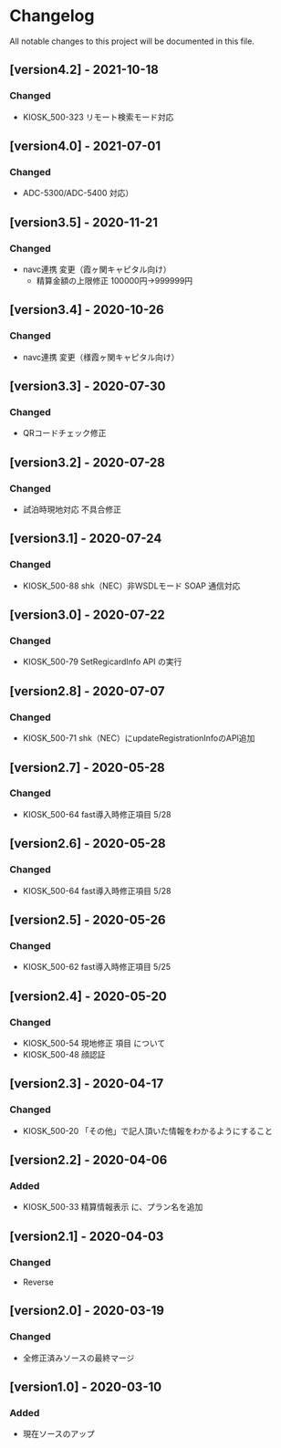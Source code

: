 # Changelog
All notable changes to this project will be documented in this file.


## [version4.2] - 2021-10-18
### Changed
- KIOSK_500-323 リモート検索モード対応

## [version4.0] - 2021-07-01
### Changed
- ADC-5300/ADC-5400 対応）

## [version3.5] - 2020-11-21
### Changed
- navc連携 変更（霞ヶ関キャピタル向け）
  - 精算金額の上限修正 100000円→999999円

## [version3.4] - 2020-10-26
### Changed
- navc連携 変更（様霞ヶ関キャピタル向け）

## [version3.3] - 2020-07-30
### Changed
- QRコードチェック修正

## [version3.2] - 2020-07-28
### Changed
- 試泊時現地対応 不具合修正

## [version3.1] - 2020-07-24
### Changed
- KIOSK_500-88 shk（NEC）非WSDLモード SOAP 通信対応

## [version3.0] - 2020-07-22
### Changed
- KIOSK_500-79 SetRegicardInfo API の実行

## [version2.8] - 2020-07-07
### Changed
- KIOSK_500-71 shk（NEC）にupdateRegistrationInfoのAPI追加

## [version2.7] - 2020-05-28
### Changed
- KIOSK_500-64 fast導入時修正項目 5/28

## [version2.6] - 2020-05-28
### Changed
- KIOSK_500-64 fast導入時修正項目 5/28

## [version2.5] - 2020-05-26
### Changed
- KIOSK_500-62 fast導入時修正項目 5/25

## [version2.4] - 2020-05-20
### Changed
- KIOSK_500-54 現地修正 項目 について
- KIOSK_500-48 顔認証

## [version2.3] - 2020-04-17
### Changed
- KIOSK_500-20 「その他」で記人頂いた情報をわかるようにすること

## [version2.2] - 2020-04-06
### Added
- KIOSK_500-33 精算情報表示 に、プラン名を追加

## [version2.1] - 2020-04-03
### Changed
- Reverse

## [version2.0] - 2020-03-19
### Changed
- 全修正済みソースの最終マージ

## [version1.0] - 2020-03-10
### Added
- 現在ソースのアップ
